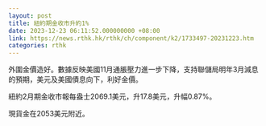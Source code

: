 ```yaml
---
layout: post
title: 紐約期金收市升約1%
date: 2023-12-23 06:11:52.000000000 +08:00
link: https://news.rthk.hk/rthk/ch/component/k2/1733497-20231223.htm
categories: rthk
---
```


外圍金價造好。數據反映美國11月通脹壓力進一步下降，支持聯儲局明年3月減息的預期，美元及美國債息向下，利好金價。

紐約2月期金收市報每盎士2069.1美元，升17.8美元，升幅0.87%。

現貨金在2053美元附近。
